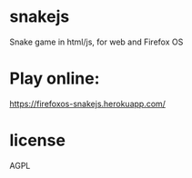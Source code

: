 snakejs
=======

Snake game in html/js, for web and Firefox OS

Play online:
============

https://firefoxos-snakejs.herokuapp.com/

license
=======
AGPL
